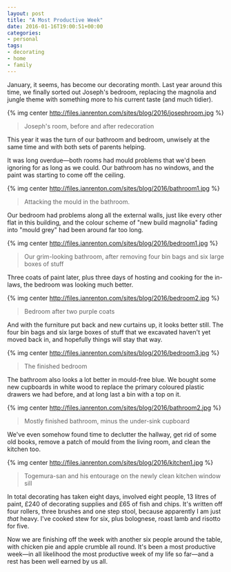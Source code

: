 ```yaml
---
layout: post
title: "A Most Productive Week"
date: 2016-01-16T19:00:51+00:00
categories:
- personal
tags:
- decorating
- home
- family
---
```


January, it seems, has become our decorating month. Last year around this time, we finally sorted out Joseph's bedroom, replacing the magnolia and jungle theme with something more to his current taste (and much tidier).

{% img center http://files.ianrenton.com/sites/blog/2016/josephroom.jpg %}

> Joseph's room, before and after redecoration

This year it was the turn of our bathroom and bedroom, unwisely at the same time and with both sets of parents helping.

It was long overdue&mdash;both rooms had mould problems that we'd been ignoring for as long as we could. Our bathroom has no windows, and the paint was starting to come off the ceiling.

{% img center http://files.ianrenton.com/sites/blog/2016/bathroom1.jpg %}

> Attacking the mould in the bathroom.

Our bedroom had problems along all the external walls, just like every other flat in this building, and the colour scheme of "new build magnolia" fading into "mould grey" had been around far too long.

{% img center http://files.ianrenton.com/sites/blog/2016/bedroom1.jpg %}

> Our grim-looking bathroom, after removing four bin bags and six large boxes of stuff

Three coats of paint later, plus three days of hosting and cooking for the in-laws, the bedroom was looking much better.

{% img center http://files.ianrenton.com/sites/blog/2016/bedroom2.jpg %}

> Bedroom after two purple coats

And with the furniture put back and new curtains up, it looks better still. The four bin bags and six large boxes of stuff that we excavated haven't yet moved back in, and hopefully things will stay that way.

{% img center http://files.ianrenton.com/sites/blog/2016/bedroom3.jpg %}

> The finished bedroom

The bathroom also looks a lot better in mould-free blue. We bought some new cupboards in white wood to replace the primary coloured plastic drawers we had before, and at long last a bin with a top on it.

{% img center http://files.ianrenton.com/sites/blog/2016/bathroom2.jpg %}

> Mostly finished bathroom, minus the under-sink cupboard

We've even somehow found time to declutter the hallway, get rid of some old books, remove a patch of mould from the living room, and clean the kitchen too.

{% img center http://files.ianrenton.com/sites/blog/2016/kitchen1.jpg %}

> Togemura-san and his entourage on the newly clean kitchen window sill

In total decorating has taken eight days, involved eight people, 13 litres of paint, £240 of decorating supplies and £65 of fish and chips. It's written off four rollers, three brushes and one step stool, because apparently I am just *that* heavy. I've cooked stew for six, plus bolognese, roast lamb and risotto for five.

Now we are finishing off the week with another six people around the table, with chicken pie and apple crumble all round. It's been a most productive week&mdash;in all likelihood the most productive week of my life so far&mdash;and a rest has been well earned by us all.
